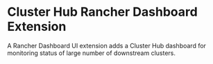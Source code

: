 # Cluster Hub Rancher Dashboard Extension

A Rancher Dashboard UI extension adds a Cluster Hub dashboard for monitoring status of large number of downstream clusters.

